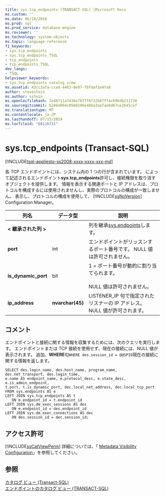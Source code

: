 ```yaml
---
title: sys.tcp_endpoints (TRANSACT-SQL) |Microsoft Docs
ms.custom: ''
ms.date: 06/10/2016
ms.prod: sql
ms.prod_service: database-engine
ms.reviewer: ''
ms.technology: system-objects
ms.topic: language-reference
f1_keywords:
- sys.tcp_endpoints
- sys.tcp_endpoints_TSQL
- tcp_endpoints
- tcp_endpoints_TSQL
dev_langs:
- TSQL
helpviewer_keywords:
- sys.tcp_endpoints catalog view
ms.assetid: 43cc3afa-cced-4463-8e97-fbfdaf2e4fa8
author: stevestein
ms.author: sstein
ms.openlocfilehash: 7e4b711a7d36e7677f6f32b87ff4c696db231730
ms.sourcegitcommit: b2464064c0566590e486a3aafae6d67ce2645cef
ms.translationtype: MT
ms.contentlocale: ja-JP
ms.lasthandoff: 07/15/2019
ms.locfileid: "68116731"
---
```

# <a name="systcp_endpoints-transact-sql"></a>sys.tcp_endpoints (Transact-SQL)
[!INCLUDE[tsql-appliesto-ss2008-xxxx-xxxx-xxx-md](../../includes/tsql-appliesto-ss2008-xxxx-xxxx-xxx-md.md)]

  各 TCP エンドポイントには、システム内の 1 つの行が含まれています。 によって記述されるエンドポイント**sys.tcp_endpoints**許可し、接続権限を取り消すオブジェクトを提供します。 情報を表示する関連ポートと IP アドレスは、プロトコルを構成するには使用されませんし、実際のプロトコルの構成が一致しません。 表示し、プロトコルの構成を使用して、 [!INCLUDE[ssNoVersion](../../includes/ssnoversion-md.md)] Configuration Manager。  
  
  
|列名|データ型|説明|  
|-----------------|---------------|-----------------|  
|**< 継承された列 >**||列を継承[sys.endpoints](../../relational-databases/system-catalog-views/sys-endpoints-transact-sql.md)します。|  
|**port**|int|エンドポイントがリッスンするポート番号です。 NULL 値は許可されません。|  
|**is_dynamic_port**|bit|1 = ポート番号が動的に割り当てられます。<br /><br /> NULL 値は許可されません。|  
|**ip_address**|**nvarchar(45)**|LISTENER_IP 句で指定されたリスナーの IP アドレス。 NULL 値が許可されます。|  
  
## <a name="remarks"></a>コメント  
 エンドポイントと接続に関する情報を収集するためには、次のクエリを実行します。 エンドポイントまたは TCP 接続を使用せず、現在の接続には、NULL 値が表示されます。 追加、**WHERE**句`WHERE des.session_id = @@SPID`現在の接続に関する情報を返します。  
  
```  
SELECT des.login_name, des.host_name, program_name,  dec.net_transport, des.login_time,   
e.name AS endpoint_name, e.protocol_desc, e.state_desc, e.is_admin_endpoint,   
t.port, t.is_dynamic_port, dec.local_net_address, dec.local_tcp_port   
FROM sys.endpoints AS e  
LEFT JOIN sys.tcp_endpoints AS t  
   ON e.endpoint_id = t.endpoint_id  
LEFT JOIN sys.dm_exec_sessions AS des  
   ON e.endpoint_id = des.endpoint_id  
LEFT JOIN sys.dm_exec_connections AS dec  
   ON des.session_id = dec.session_id;  
```  
  
## <a name="permissions"></a>アクセス許可  
 [!INCLUDE[ssCatViewPerm](../../includes/sscatviewperm-md.md)] 詳細については、「 [Metadata Visibility Configuration](../../relational-databases/security/metadata-visibility-configuration.md)」を参照してください。  
  
## <a name="see-also"></a>参照  
 [カタログ ビュー &#40;Transact-SQL&#41;](../../relational-databases/system-catalog-views/catalog-views-transact-sql.md)   
 [エンドポイントのカタログ ビュー &#40;TRANSACT-SQL&#41;](../../relational-databases/system-catalog-views/endpoints-catalog-views-transact-sql.md)  
  
  
